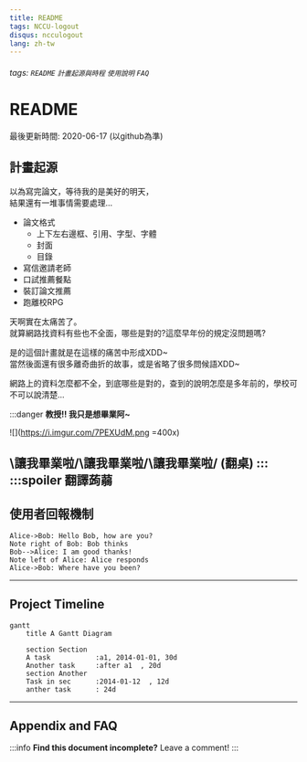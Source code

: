 ```yaml
---
title: README
tags: NCCU-logout
disqus: ncculogout
lang: zh-tw
---
```


###### tags: `README` `計畫起源與時程` `使用說明` `FAQ`

# README

最後更新時間: 2020-06-17 (以github為準)

## 計畫起源

以為寫完論文，等待我的是美好的明天，  
結果還有一堆事情需要處理...  

* 論文格式
    * 上下左右邊框、引用、字型、字體  
    * 封面
    * 目錄
* 寫信邀請老師
* 口試推薦餐點
* 裝訂論文推薦
* 跑離校RPG

天啊實在太痛苦了。  
就算網路找資料有些也不全面，哪些是對的?這麼早年份的規定沒問題嗎?  

是的這個計畫就是在這樣的痛苦中形成XDD~  
當然後面還有很多離奇曲折的故事，或是省略了很多問候語XDD~

網路上的資料怎麼都不全，到底哪些是對的，查到的說明怎麼是多年前的，學校可不可以說清楚...  

:::danger
**教授!! 我只是想畢業阿~**

![](https://i.imgur.com/7PEXUdM.png =400x)

\讓我畢業啦/\讓我畢業啦/\讓我畢業啦/ (翻桌)
:::
:::spoiler 翻譯蒟蒻
---

## 使用者回報機制

```sequence
Alice->Bob: Hello Bob, how are you?
Note right of Bob: Bob thinks
Bob-->Alice: I am good thanks!
Note left of Alice: Alice responds
Alice->Bob: Where have you been?
```

---

## Project Timeline

```mermaid
gantt
    title A Gantt Diagram

    section Section
    A task           :a1, 2014-01-01, 30d
    Another task     :after a1  , 20d
    section Another
    Task in sec      :2014-01-12  , 12d
    anther task      : 24d
```

---

## Appendix and FAQ

:::info
**Find this document incomplete?** Leave a comment!
:::

